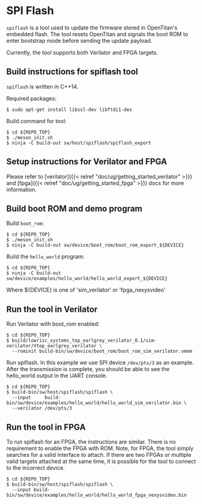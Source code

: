 # SPI Flash

`spiflash` is a tool used to update the firmware stored in OpenTitan's embedded flash.
The tool resets OpenTitan and signals the boot ROM to enter bootstrap mode
before sending the update payload.

Currently, the tool supports both Verilator and FPGA targets.

## Build instructions for spiflash tool

`spiflash` is written in C++14.

Required packages:

```console
$ sudo apt-get install libssl-dev libftdi1-dev
```

Build command for tool:

```console
$ cd ${REPO_TOP}
$ ./meson_init.sh
$ ninja -C build-out sw/host/spiflash/spiflash_export
```

## Setup instructions for Verilator and FPGA
Please refer to [verilator]({{< relref "doc/ug/getting_started_verilator" >}}) and [fpga]({{< relref "doc/ug/getting_started_fpga" >}}) docs for more information.

## Build boot ROM and demo program

Build `boot_rom`:
```console
$ cd ${REPO_TOP}
$ ./meson_init.sh
$ ninja -C build-out sw/device/boot_rom/boot_rom_export_${DEVICE}
```

Build the `hello_world` program:
```console
$ cd ${REPO_TOP}
$ ninja -C build-out sw/device/examples/hello_world/hello_world_export_${DEVICE}
```

Where ${DEVICE} is one of 'sim_verilator' or 'fpga_nexysvideo'

## Run the tool in Verilator

Run Verilator with boot_rom enabled:

```console
$ cd ${REPO_TOP}
$ build/lowrisc_systems_top_earlgrey_verilator_0.1/sim-verilator/Vtop_earlgrey_verilator \
  --rominit build-bin/sw/device/boot_rom/boot_rom_sim_verilator.vmem
```

Run spiflash. In this example we use SPI device `/dev/pts/3` as an example.
After the transmission is complete, you should be able to see the hello_world output in the UART console.

```console
$ cd ${REPO_TOP}
$ build-bin/sw/host/spiflash/spiflash \
  --input     build-bin/sw/device/examples/hello_world/hello_world_sim_verilator.bin \
  --verilator /dev/pts/3
```

## Run the tool in FPGA

To run spiflash for an FPGA, the instructions are similar.
There is no requirement to enable the FPGA with ROM.
Note, for FPGA, the tool simply searches for a valid interface to attach.
If there are two FPGAs or multiple valid targets attached at the same time, it is possible for the tool to connect to the incorrect device.

```console
$ cd ${REPO_TOP}
$ build-bin/sw/host/spiflash/spiflash \
  --input build-bin/sw/device/examples/hello_world/hello_world_fpga_nexysvideo.bin
```
